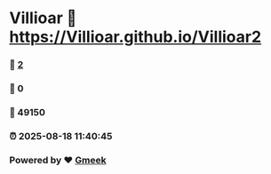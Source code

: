 # Villioar :link: https://Villioar.github.io/Villioar2 
### :page_facing_up: [2](https://Villioar.github.io/Villioar2/tag.html) 
### :speech_balloon: 0 
### :hibiscus: 49150 
### :alarm_clock: 2025-08-18 11:40:45 
### Powered by :heart: [Gmeek](https://github.com/Meekdai/Gmeek)
